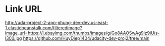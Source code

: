 # Link URL
http://uda-project-2-app-phung-dev-dev.us-east-1.elasticbeanstalk.com/filteredimage?image_url=https://i.ebayimg.com/thumbs/images/g/Go8AAOSwAg9iz9iU/s-l300.jpg
https://github.com/HuyDiep1404/udacity-dev-proj2/tree/main